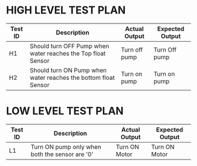 # HIGH LEVEL TEST PLAN

| **Test ID** | **Description** | **Actual Output** | **Expected Output** |   
|---|---|---|---|
| H1 | Should turn OFF Pump when water reaches the Top float Sensor | Turn off pump | Turn Off pump |
| H2 | Should turn ON Pump when water reaches the bottom float Sensor | Turn on pump | Turn on pump |

# LOW LEVEL TEST PLAN
| **Test ID** | **Description** | **Actual Output** | **Expected Output** |   
|---|---|---|---|
| L1 | Turn ON pump only when both the sensor are '0' | Turn ON Motor | Turn ON Motor |



